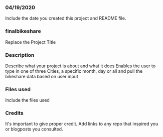 ### 04/19/2020
Include the date you created this project and README file.

### finalbikeshare
Replace the Project Title

### Description
Describe what your project is about and what it does
Enables the user to type in one of three Cities, a specific month, day or all and pull the bikeshare data based on user input
### Files used
Include the files used

### Credits
It's important to give proper credit. Add links to any repo that inspired you or blogposts you consulted.
